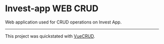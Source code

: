 # Invest-app WEB CRUD

Web application used for CRUD operations on Invest App.

---
This project was quickstated with [VueCRUD](https://github.com/what-crud/vue-crud).